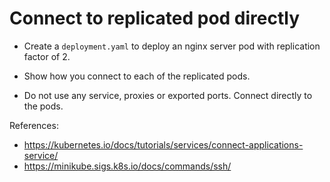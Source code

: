 # Connect to replicated pod directly

* Create a `deployment.yaml` to deploy an nginx server pod with replication factor of 2.

* Show how you connect to each of the replicated pods.

* Do not use any service, proxies or exported ports. Connect directly to the pods.

References:
* https://kubernetes.io/docs/tutorials/services/connect-applications-service/
* https://minikube.sigs.k8s.io/docs/commands/ssh/
